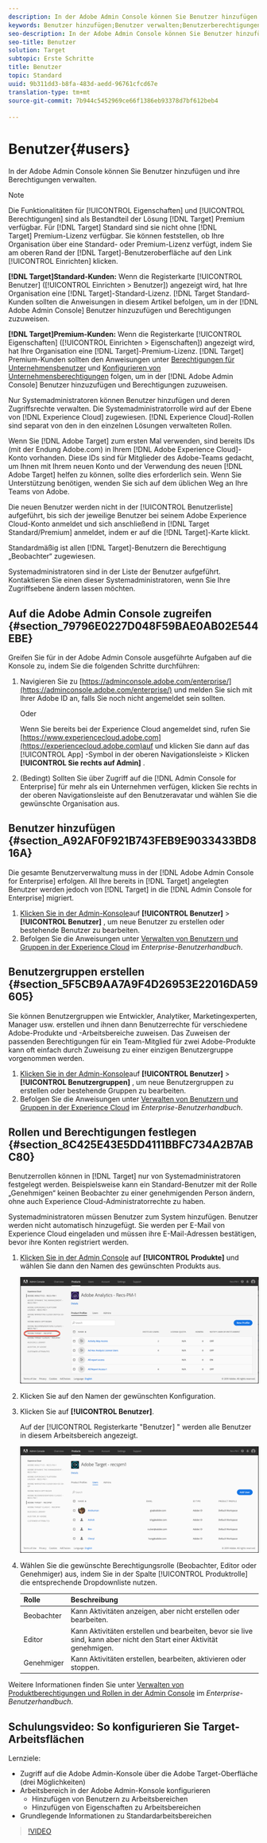 ```yaml
---
description: In der Adobe Admin Console können Sie Benutzer hinzufügen und ihre Berechtigungen verwalten.
keywords: Benutzer hinzufügen;Benutzer verwalten;Benutzerberechtigungen
seo-description: In der Adobe Admin Console können Sie Benutzer hinzufügen und ihre Berechtigungen verwalten.
seo-title: Benutzer
solution: Target
subtopic: Erste Schritte
title: Benutzer
topic: Standard
uuid: 9b311dd3-b8fa-483d-aedd-96761cfcd67e
translation-type: tm+mt
source-git-commit: 7b944c5452969ce66f1386eb93378d7bf612beb4

---
```



# Benutzer{#users}

In der Adobe Admin Console können Sie Benutzer hinzufügen und ihre Berechtigungen verwalten.

>[!NOTE]
>
>Die Funktionalitäten für [!UICONTROL Eigenschaften] und [!UICONTROL Berechtigungen] sind als Bestandteil der Lösung [!DNL Target] Premium verfügbar. Für [!DNL Target] Standard sind sie nicht ohne [!DNL Target] Premium-Lizenz verfügbar.
>Sie können feststellen, ob Ihre Organisation über eine Standard- oder Premium-Lizenz verfügt, indem Sie am oberen Rand der [!DNL Target]-Benutzeroberfläche auf den Link [!UICONTROL Einrichten] klicken.
>
>**[!DNL Target]Standard-Kunden:** Wenn die Registerkarte [!UICONTROL Benutzer] ([!UICONTROL Einrichten &gt; Benutzer]) angezeigt wird, hat Ihre Organisation eine [!DNL Target]-Standard-Lizenz. [!DNL Target Standard-Kunden sollten die Anweisungen in diesem Artikel befolgen, um in der [!DNL Adobe Admin Console] Benutzer hinzuzufügen und Berechtigungen zuzuweisen. 
>
>**[!DNL Target]Premium-Kunden:** Wenn die Registerkarte [!UICONTROL Eigenschaften] ([!UICONTROL Einrichten &gt; Eigenschaften]) angezeigt wird, hat Ihre Organisation eine [!DNL Target]-Premium-Lizenz. [!DNL Target] Premium-Kunden sollten den Anweisungen unter [Berechtigungen für Unternehmensbenutzer](/help/administrating-target/c-user-management/property-channel/property-channel.md) und [Konfigurieren von Unternehmensberechtigungen](/help/administrating-target/c-user-management/property-channel/properties-overview.md) folgen, um in der [!DNL Adobe Admin Console] Benutzer hinzuzufügen und Berechtigungen zuzuweisen.

Nur Systemadministratoren können Benutzer hinzufügen und deren Zugriffsrechte verwalten. Die Systemadministratorrolle wird auf der Ebene von [!DNL Experience Cloud] zugewiesen. [!DNL Experience Cloud]-Rollen sind separat von den in den einzelnen Lösungen verwalteten Rollen.

Wenn Sie [!DNL Adobe Target] zum ersten Mal verwenden, sind bereits IDs (mit der Endung Adobe.com) in Ihrem [!DNL Adobe Experience Cloud]-Konto vorhanden. Diese IDs sind für Mitglieder des Adobe-Teams gedacht, um Ihnen mit Ihrem neuen Konto und der Verwendung des neuen [!DNL Adobe Target] helfen zu können, sollte dies erforderlich sein. Wenn Sie Unterstützung benötigen, wenden Sie sich auf dem üblichen Weg an Ihre Teams von Adobe.

Die neuen Benutzer werden nicht in der [!UICONTROL Benutzerliste] aufgeführt, bis sich der jeweilige Benutzer bei seinem Adobe Experience Cloud-Konto anmeldet und sich anschließend in [!DNL Target Standard/Premium] anmeldet, indem er auf die [!DNL Target]-Karte klickt.

Standardmäßig ist allen [!DNL Target]-Benutzern die Berechtigung „Beobachter“ zugewiesen.

Systemadministratoren sind in der Liste der Benutzer aufgeführt. Kontaktieren Sie einen dieser Systemadministratoren, wenn Sie Ihre Zugriffsebene ändern lassen möchten.

## Auf die Adobe Admin Console zugreifen {#section_79796E0227D048F59BAE0AB02E544EBE}

Greifen Sie für in der Adobe Admin Console ausgeführte Aufgaben auf die Konsole zu, indem Sie die folgenden Schritte durchführen:

1. Navigieren Sie zu [https://adminconsole.adobe.com/enterprise/](https://adminconsole.adobe.com/enterprise/) und melden Sie sich mit Ihrer Adobe ID an, falls Sie noch nicht angemeldet sein sollten.

   Oder

   Wenn Sie bereits bei der Experience Cloud angemeldet sind, rufen Sie [https://www.experiencecloud.adobe.com](https://experiencecloud.adobe.com)auf und klicken Sie dann auf das [!UICONTROL App] -Symbol in der oberen Navigationsleiste &gt; Klicken **[!UICONTROL Sie rechts auf Admin]** .

1. (Bedingt) Sollten Sie über Zugriff auf die [!DNL Admin Console for Enterprise] für mehr als ein Unternehmen verfügen, klicken Sie rechts in der oberen Navigationsleiste auf den Benutzeravatar und wählen Sie die gewünschte Organisation aus.

## Benutzer hinzufügen {#section_A92AF0F921B743FEB9E9033433BD816A}

Die gesamte Benutzerverwaltung muss in der [!DNL Adobe Admin Console for Enterprise] erfolgen. All Ihre bereits in [!DNL Target] angelegten Benutzer werden jedoch von [!DNL Target] in die [!DNL Admin Console for Enterprise] migriert.

1. [Klicken Sie in der Admin-Konsole](../../../administrating-target/c-user-management/c-user-management/user-management.md#section_79796E0227D048F59BAE0AB02E544EBE)auf **[!UICONTROL Benutzer]** &gt; **[!UICONTROL Benutzer]** , um neue Benutzer zu erstellen oder bestehende Benutzer zu bearbeiten.
1. Befolgen Sie die Anweisungen unter [Verwalten von Benutzern und Gruppen in der Experience Cloud](https://helpx.adobe.com/enterprise/help/users.html) im *Enterprise-Benutzerhandbuch*.

## Benutzergruppen erstellen {#section_5F5CB9AA7A9F4D26953E22016DA59605}

Sie können Benutzergruppen wie Entwickler, Analytiker, Marketingexperten, Manager usw. erstellen und ihnen dann Benutzerrechte für verschiedene Adobe-Produkte und -Arbeitsbereiche zuweisen. Das Zuweisen der passenden Berechtigungen für ein Team-Mitglied für zwei Adobe-Produkte kann oft einfach durch Zuweisung zu einer einzigen Benutzergruppe vorgenommen werden.

1. [Klicken Sie in der Admin-Konsole](../../../administrating-target/c-user-management/c-user-management/user-management.md#section_79796E0227D048F59BAE0AB02E544EBE)auf **[!UICONTROL Benutzer]** &gt; **[!UICONTROL Benutzergruppen]** , um neue Benutzergruppen zu erstellen oder bestehende Gruppen zu bearbeiten.
1. Befolgen Sie die Anweisungen unter [Verwalten von Benutzern und Gruppen in der Experience Cloud](https://helpx.adobe.com/enterprise/help/users.html) im *Enterprise-Benutzerhandbuch*.

## Rollen und Berechtigungen festlegen {#section_8C425E43E5DD4111BBFC734A2B7ABC80}

Benutzerrollen können in [!DNL Target] nur von Systemadministratoren festgelegt werden. Beispielsweise kann ein Standard-Benutzer mit der Rolle „Genehmigen“ keinen Beobachter zu einer genehmigenden Person ändern, ohne auch Experience Cloud-Administratorrechte zu haben.

Systemadministratoren müssen Benutzer zum System hinzufügen. Benutzer werden nicht automatisch hinzugefügt. Sie werden per E-Mail von Experience Cloud eingeladen und müssen ihre E-Mail-Adressen bestätigen, bevor ihre Konten registriert werden.

1. [Klicken Sie in der Admin Console](../../../administrating-target/c-user-management/c-user-management/user-management.md#section_79796E0227D048F59BAE0AB02E544EBE) auf **[!UICONTROL Produkte]** und wählen Sie dann den Namen des gewünschten Produkts aus.

   ![Registerkarte &quot;Produkte «](/help/administrating-target/c-user-management/c-user-management/assets/workspace-new.png)

1. Klicken Sie auf den Namen der gewünschten Konfiguration.
1. Klicken Sie auf **[!UICONTROL Benutzer]**.

   Auf der [!UICONTROL Registerkarte &quot;Benutzer] &quot; werden alle Benutzer in diesem Arbeitsbereich angezeigt.

   ![Konfigurationsbenutzer](/help/administrating-target/c-user-management/c-user-management/assets/configuration_users-new.png)

1. Wählen Sie die gewünschte Berechtigungsrolle (Beobachter, Editor oder Genehmiger) aus, indem Sie in der Spalte [!UICONTROL Produktrolle] die entsprechende Dropdownliste nutzen.

   | Rolle | Beschreibung |
   |--- |--- |
   | Beobachter | Kann Aktivitäten anzeigen, aber nicht erstellen oder bearbeiten. |
   | Editor | Kann Aktivitäten erstellen und bearbeiten, bevor sie live sind, kann aber nicht den Start einer Aktivität genehmigen. |
   | Genehmiger | Kann Aktivitäten erstellen, bearbeiten, aktivieren oder stoppen. |

Weitere Informationen finden Sie unter [Verwalten von Produktberechtigungen und Rollen in der Admin Console](https://helpx.adobe.com/enterprise/help/manage-permissions-and-roles.html) im *Enterprise-Benutzerhandbuch*.

## Schulungsvideo: So konfigurieren Sie Target-Arbeitsflächen

Lernziele:

* Zugriff auf die Adobe Admin-Konsole über die Adobe Target-Oberfläche (drei Möglichkeiten)
* Arbeitsbereich in der Adobe Admin-Konsole konfigurieren
   * Hinzufügen von Benutzern zu Arbeitsbereichen
   * Hinzufügen von Eigenschaften zu Arbeitsbereichen
* Grundlegende Informationen zu Standardarbeitsbereichen

>[!VIDEO](https://video.tv.adobe.com/v/19463/)

